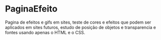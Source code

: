 # PaginaEfeito
Pagina de efeitos e gifs em sites, teste de cores e efeitos que podem ser aplicados em sites futuros, estudo de posição de objetos e transparencia e fontes usando apenas o HTML e o CSS.
